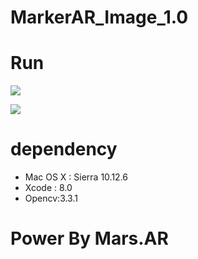 # MarkerAR_Image_1.0

# Run

![](http://upload-images.jianshu.io/upload_images/3016913-1a84881fb527aa4e.jpg?imageMogr2/auto-orient/strip%7CimageView2/2/w/1240)

![](http://upload-images.jianshu.io/upload_images/3016913-70ea1cbc73efdcab.jpg?imageMogr2/auto-orient/strip%7CimageView2/2/w/1240)

# dependency

- Mac OS X : Sierra 10.12.6
- Xcode : 8.0
- Opencv:3.3.1

# Power By Mars.AR
